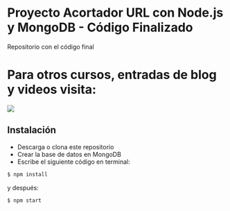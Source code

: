 # Proyecto Acortador URL con Node.js y MongoDB - Código Finalizado
Repositorio con el código final

# Para otros cursos, entradas de blog y videos visita:
<a href="https://codigoconjuan.com">
    <img src="https://github.com/juanpablogdl/restapis_crm/blob/master/banner.jpg">
</a>

## Instalación 
* Descarga o clona este repositorio 
* Crear la base de datos en MongoDB
* Escribe el siguiente código en terminal:

```bash
$ npm install
```

y después:

```bash
$ npm start
```
